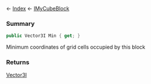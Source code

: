 ← [Index](Api-Index) ← [IMyCubeBlock](VRage.Game.ModAPI.Ingame.IMyCubeBlock)

### Summary

```csharp
public Vector3I Min { get; }
```

Minimum coordinates of grid cells occupied by this block

### Returns

[Vector3I](VRageMath.Vector3I)

